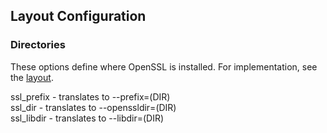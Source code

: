 ## Layout Configuration

### Directories
These options define where OpenSSL is installed. For implementation, see the [layout](configs/openssl/layout.options).<br/>

ssl_prefix - translates to --prefix=(DIR)<br/>
ssl_dir - translates to --openssldir=(DIR)<br/>
ssl_libdir - translates to --libdir=(DIR)<br/>